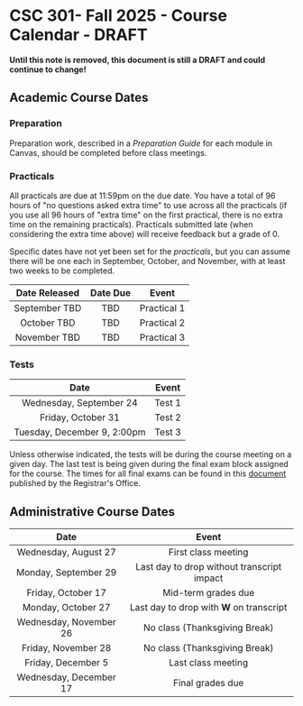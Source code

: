# CSC 301- Fall 2025 -  Course Calendar - DRAFT

**Until this note is removed, this document is still a DRAFT and could continue to change!**

## Academic Course Dates

### Preparation

Preparation work, described in a *Preparation Guide* for each module in Canvas, should be completed before class meetings. 

### Practicals

All practicals are due at 11:59pm on the due date. You have a total of 96 hours of "no questions asked extra time" to use across all the practicals (if you use all 96 hours of "extra time" on the first practical, there is no extra time on the remaining practicals).  Practicals submitted late (when considering the extra time above) will receive feedback but a grade of 0.

Specific dates have not yet been set for the *practicals*, but you can assume there will be one each in September, October, and November, with at least two weeks to be completed.

| Date Released | Date Due | Event |
| :--: | :--: | :--: |
| September TBD | TBD | Practical 1 |
| October TBD | TBD | Practical 2 |
| November TBD | TBD | Practical 3 |


### Tests

| Date | Event |
| :-: | :--: |
| Wednesday, September 24 | Test 1 |
| Friday, October 31 | Test 2 |
| Tuesday, December 9, 2:00pm | Test 3 |

Unless otherwise indicated, the tests will be during the course meeting on a given day. The last test is being given during the final exam block assigned for the course. The times for all final exams can be found in this [document](https://prod.wp.cdn.aws.wfu.edu/sites/120/2025/06/25-26-Final-Exam-Schedule.pdf) published by the Registrar's Office.

## Administrative Course Dates

|          Date          |                   Event                     |
| :--------------------:  | :----------------------------------------: |
|  Wednesday, August 27   | First class meeting                        |
|  Monday, September 29   | Last day to drop without transcript impact |
|  Friday, October 17     | Mid-term grades due                        |
|  Monday, October 27     | Last day to drop with **W** on transcript  |
|  Wednesday, November 26 | No class (Thanksgiving Break)              |
|  Friday, November 28    | No class (Thanksgiving Break)              |
|  Friday, December 5     | Last class meeting                         |
|  Wednesday, December 17 | Final grades due                           |

